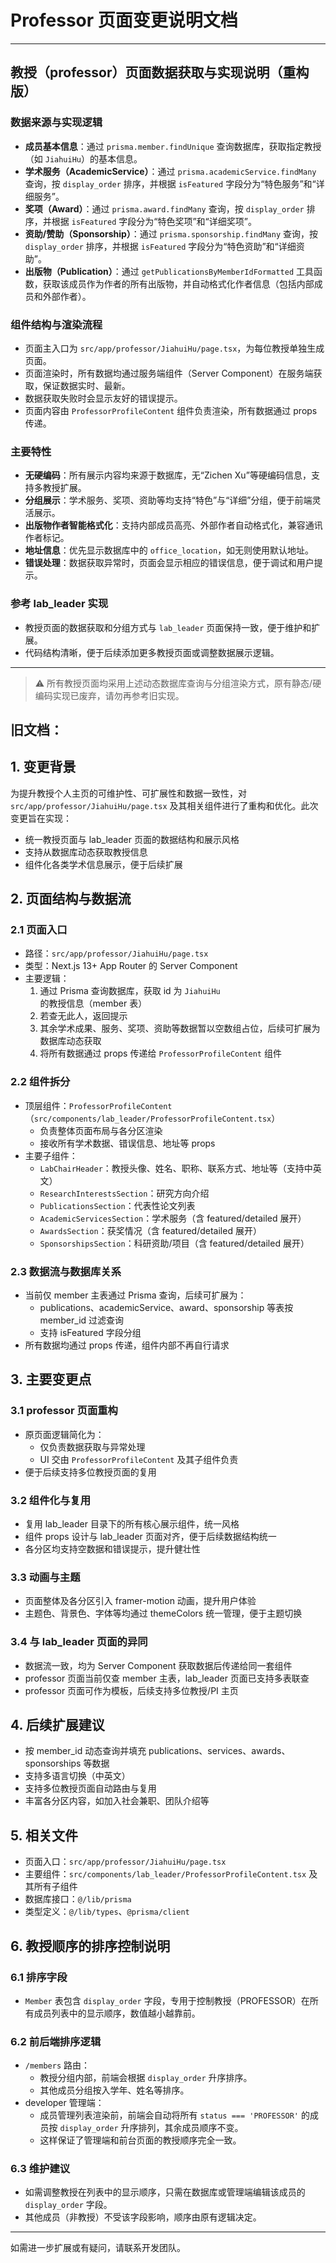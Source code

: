 # Professor 页面变更说明文档



---

## 教授（professor）页面数据获取与实现说明（重构版）

### 数据来源与实现逻辑

- **成员基本信息**：通过 `prisma.member.findUnique` 查询数据库，获取指定教授（如 `JiahuiHu`）的基本信息。
- **学术服务（AcademicService）**：通过 `prisma.academicService.findMany` 查询，按 `display_order` 排序，并根据 `isFeatured` 字段分为“特色服务”和“详细服务”。
- **奖项（Award）**：通过 `prisma.award.findMany` 查询，按 `display_order` 排序，并根据 `isFeatured` 字段分为“特色奖项”和“详细奖项”。
- **资助/赞助（Sponsorship）**：通过 `prisma.sponsorship.findMany` 查询，按 `display_order` 排序，并根据 `isFeatured` 字段分为“特色资助”和“详细资助”。
- **出版物（Publication）**：通过 `getPublicationsByMemberIdFormatted` 工具函数，获取该成员作为作者的所有出版物，并自动格式化作者信息（包括内部成员和外部作者）。

### 组件结构与渲染流程

- 页面主入口为 `src/app/professor/JiahuiHu/page.tsx`，为每位教授单独生成页面。
- 页面渲染时，所有数据均通过服务端组件（Server Component）在服务端获取，保证数据实时、最新。
- 数据获取失败时会显示友好的错误提示。
- 页面内容由 `ProfessorProfileContent` 组件负责渲染，所有数据通过 props 传递。

### 主要特性

- **无硬编码**：所有展示内容均来源于数据库，无“Zichen Xu”等硬编码信息，支持多教授扩展。
- **分组展示**：学术服务、奖项、资助等均支持“特色”与“详细”分组，便于前端灵活展示。
- **出版物作者智能格式化**：支持内部成员高亮、外部作者自动格式化，兼容通讯作者标记。
- **地址信息**：优先显示数据库中的 `office_location`，如无则使用默认地址。
- **错误处理**：数据获取异常时，页面会显示相应的错误信息，便于调试和用户提示。

### 参考 lab_leader 实现

- 教授页面的数据获取和分组方式与 `lab_leader` 页面保持一致，便于维护和扩展。
- 代码结构清晰，便于后续添加更多教授页面或调整数据展示逻辑。

---

> ⚠️ 所有教授页面均采用上述动态数据库查询与分组渲染方式，原有静态/硬编码实现已废弃，请勿再参考旧实现。 

## 旧文档：

## 1. 变更背景

为提升教授个人主页的可维护性、可扩展性和数据一致性，对 `src/app/professor/JiahuiHu/page.tsx` 及其相关组件进行了重构和优化。此次变更旨在实现：
- 统一教授页面与 lab_leader 页面的数据结构和展示风格
- 支持从数据库动态获取教授信息
- 组件化各类学术信息展示，便于后续扩展

## 2. 页面结构与数据流

### 2.1 页面入口
- 路径：`src/app/professor/JiahuiHu/page.tsx`
- 类型：Next.js 13+ App Router 的 Server Component
- 主要逻辑：
  1. 通过 Prisma 查询数据库，获取 id 为 `JiahuiHu` 的教授信息（member 表）
  2. 若查无此人，返回提示
  3. 其余学术成果、服务、奖项、资助等数据暂以空数组占位，后续可扩展为数据库动态获取
  4. 将所有数据通过 props 传递给 `ProfessorProfileContent` 组件

### 2.2 组件拆分
- 顶层组件：`ProfessorProfileContent`（`src/components/lab_leader/ProfessorProfileContent.tsx`）
  - 负责整体页面布局与各分区渲染
  - 接收所有学术数据、错误信息、地址等 props
- 主要子组件：
  - `LabChairHeader`：教授头像、姓名、职称、联系方式、地址等（支持中英文）
  - `ResearchInterestsSection`：研究方向介绍
  - `PublicationsSection`：代表性论文列表
  - `AcademicServicesSection`：学术服务（含 featured/detailed 展开）
  - `AwardsSection`：获奖情况（含 featured/detailed 展开）
  - `SponsorshipsSection`：科研资助/项目（含 featured/detailed 展开）

### 2.3 数据流与数据库关系
- 当前仅 member 主表通过 Prisma 查询，后续可扩展为：
  - publications、academicService、award、sponsorship 等表按 member_id 过滤查询
  - 支持 isFeatured 字段分组
- 所有数据均通过 props 传递，组件内部不再自行请求

## 3. 主要变更点

### 3.1 professor 页面重构
- 原页面逻辑简化为：
  - 仅负责数据获取与异常处理
  - UI 交由 `ProfessorProfileContent` 及其子组件负责
- 便于后续支持多位教授页面的复用

### 3.2 组件化与复用
- 复用 lab_leader 目录下的所有核心展示组件，统一风格
- 组件 props 设计与 lab_leader 页面对齐，便于后续数据结构统一
- 各分区均支持空数据和错误提示，提升健壮性

### 3.3 动画与主题
- 页面整体及各分区引入 framer-motion 动画，提升用户体验
- 主题色、背景色、字体等均通过 themeColors 统一管理，便于主题切换

### 3.4 与 lab_leader 页面的异同
- 数据流一致，均为 Server Component 获取数据后传递给同一套组件
- professor 页面当前仅查 member 主表，lab_leader 页面已支持多表联查
- professor 页面可作为模板，后续支持多位教授/PI 主页

## 4. 后续扩展建议
- 按 member_id 动态查询并填充 publications、services、awards、sponsorships 等数据
- 支持多语言切换（中英文）
- 支持多位教授页面自动路由与复用
- 丰富各分区内容，如加入社会兼职、团队介绍等

## 5. 相关文件
- 页面入口：`src/app/professor/JiahuiHu/page.tsx`
- 主要组件：`src/components/lab_leader/ProfessorProfileContent.tsx` 及其所有子组件
- 数据库接口：`@/lib/prisma`
- 类型定义：`@/lib/types`、`@prisma/client`

## 6. 教授顺序的排序控制说明

### 6.1 排序字段
- `Member` 表包含 `display_order` 字段，专用于控制教授（PROFESSOR）在所有成员列表中的显示顺序，数值越小越靠前。

### 6.2 前后端排序逻辑
- `/members` 路由：
  - 教授分组内部，前端会根据 `display_order` 升序排序。
  - 其他成员分组按入学年、姓名等排序。
- developer 管理端：
  - 成员管理列表渲染前，前端会自动将所有 `status === 'PROFESSOR'` 的成员按 `display_order` 升序排列，其余成员顺序不变。
  - 这样保证了管理端和前台页面的教授顺序完全一致。

### 6.3 维护建议
- 如需调整教授在列表中的显示顺序，只需在数据库或管理端编辑该成员的 `display_order` 字段。
- 其他成员（非教授）不受该字段影响，顺序由原有逻辑决定。

---
如需进一步扩展或有疑问，请联系开发团队。 